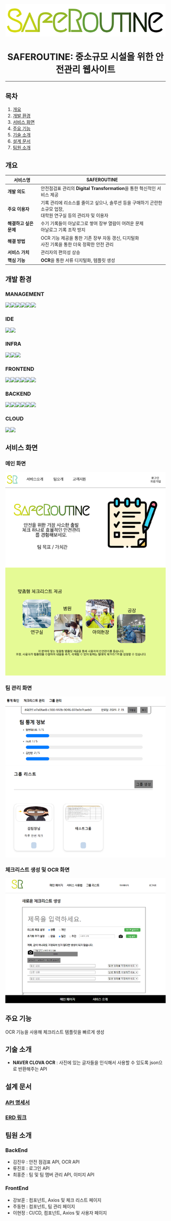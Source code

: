 <p align="center">
  <img src="exec/image/title.png" alt="SAFEROUTINE 타이틀 이미지">
</p>


<div align="center">
  <h1>SAFEROUTINE: 중소규모 시설을 위한 안전관리 웹사이트</h1>
</div>

---

## 목차
1. [개요](#개요)
2. [개발 환경](#개발-환경)
3. [서비스 화면](#서비스-화면)
4. [주요 기능](#주요-기능)
5. [기술 소개](#기술-소개)
6. [설계 문서](#설계-문서)
7. [팀원 소개](#팀원-소개)



## 개요

| **서비스명**       | **SAFEROUTINE**                                                    |
|----------------|--------------------------------------------------------------------|
| **개발 의도**      | 안전점검표 관리의 **Digital Transformation**을 통한 혁신적인 서비스 제공               |
| **주요 이용자**     | 기록 관리에 리소스를 줄이고 싶으나, 솔루션 등을 구매하기 곤란한 소규모 업장,<br/>대학원 연구실 등의 관리자 및 이용자 |
| **해결하고 싶은 문제** | 수기 기록들이 아날로그로 쌓여 장부 열람이 어려운 문제<br>아날로그 기록 조작 방지                    |
| **해결 방법**      | OCR 기능 제공을 통한 기존 장부 자동 갱신, 디지털화 <br> 사진 기록을 통한 더욱 정확한 안전 관리        |
| **서비스 가치**     | 관리자의 편의성 상승                                                        |
| **핵심 기능**      | **OCR**을 통한 서류 디지털화, 템플릿 생성                                        |

## 개발 환경

### MANAGEMENT <br>
<img src="https://img.shields.io/badge/Jira-0052CC?style=for-the-badge&logo=Jira&logoColor=white" /><img src="https://img.shields.io/badge/GitLab-330F63?style=for-the-badge&logo=gitlab&logoColor=white" /><img src="https://img.shields.io/badge/GERRIT-00E47C?style=for-the-badge&logo=gerrit&logoColor=white" /><img src="https://img.shields.io/badge/Mattermost-0058CC?style=for-the-badge&logo=Mattermost&logoColor=white" /><img src="https://img.shields.io/badge/Notion-000000?style=for-the-badge&logo=notion&logoColor=white" /><img src="https://img.shields.io/badge/Figma-F24E1E?style=for-the-badge&logo=figma&logoColor=white" />

### IDE <br>
<img src="https://img.shields.io/badge/VSCode-0078D4?style=for-the-badge&logo=visual%20studio%20code&logoColor=white" /><img src="https://img.shields.io/badge/IntelliJ_IDEA-000000.svg?style=for-the-badge&logo=intellij-idea&logoColor=white" />

### INFRA <br>
<img src="https://img.shields.io/badge/Amazon_AWS_EC2-FF9900?style=for-the-badge&logo=amazonaws&logoColor=white" /><img src="https://img.shields.io/badge/Ubuntu-E95420?style=for-the-badge&logo=ubuntu&logoColor=white" /><img src="https://img.shields.io/badge/Nginx-009639?style=for-the-badge&logo=nginx&logoColor=white" />

### FRONTEND <br>
<img src="https://img.shields.io/badge/HTML5-E34F26?style=for-the-badge&logo=html5&logoColor=white" /><img src="https://img.shields.io/badge/SCSS-CC6699?style=for-the-badge&logo=Sass&logoColor=white" /><img src="https://img.shields.io/badge/TypeScript-007ACC?style=for-the-badge&logo=typescript&logoColor=white" /><img src="https://img.shields.io/badge/React-20232A?style=for-the-badge&logo=react&logoColor=61DAFB" /><img src="https://img.shields.io/badge/Vite-B73BFE?style=for-the-badge&logo=vite&logoColor=FFD62E" /><img src="https://img.shields.io/badge/axios-671ddf?&style=for-the-badge&logo=axios&logoColor=white" />

### BACKEND <br>
<img src="https://img.shields.io/badge/JAVA-0078D4?style=for-the-badge&logo=visual%20studio%20code&logoColor=white" /><img src="https://img.shields.io/badge/Spring_Boot-6DB33F?style=for-the-badge&logo=spring-boot&logoColor=white" /><img src="https://img.shields.io/badge/Spring_Data_jpa-6DB33F?style=for-the-badge&logo=&logoColor=white" /><img src="https://img.shields.io/badge/JWT-000000?style=for-the-badge&logo=JSON%20web%20tokens&logoColor=white" /><img src="https://img.shields.io/badge/MySQL-005C84?style=for-the-badge&logo=mysql&logoColor=white" /><img src="https://img.shields.io/badge/MongoDB-4EA94B?style=for-the-badge&logo=mongodb&logoColor=white" />

### CLOUD <br>
<img src="https://img.shields.io/badge/Amazon_AWS_S3-DB0A40?style=for-the-badge&logo=amazons3&logoColor=white" /><img src="https://img.shields.io/badge/CLOVA_OCR-03C75A?style=for-the-badge&logo=NAVER&logoColor=FFFFFF" />

## 서비스 화면

### 메인 화면
![](exec/image/main_page.png)

### 팀 관리 화면
![](exec/image/list_manage_page.png)
![](exec/image/team_manage.PNG)

### 체크리스트 생성 및 OCR 화면
![](exec/image/checklist.png)



## 주요 기능

OCR 기능을 사용해 체크리스트 템플릿을 빠르게 생성 <br>

## 기술 소개

- **NAVER CLOVA OCR** : 사진에 있는 글자들을 인식해서 사용할 수 있도록 json으로 반환해주는 API


## 설계 문서

### [API 명세서](https://pinnate-knot-655.notion.site/API-41e23b55e50d4a8bab313226d201b5a8)

### [ERD 링크](https://pinnate-knot-655.notion.site/ERD-1b2ab011ac594153b15289d0ad1fb3ca)


## 팀원 소개

### BackEnd
 - 김진우 : 안전 점검표 API, OCR API <br>
 - 류진호 : 로그인 API <br>
 - 최홍준 : 팀 및 팀 맴버 관리 API, 이미지 API

### FrontEnd 
- 강보훈 : 컴포넌트, Axios 및 체크 리스트 페이지 <br>
- 주동현 : 컴포넌트, 팀 관리 페이지 <br>
- 이현정 : CI/CD, 컴포넌트, Axios 및 사용자 페이지